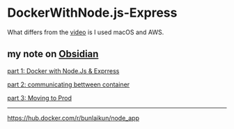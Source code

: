 # DockerWithNode.js-Express

What differs from the [video](https://www.youtube.com/watch?v=9zUHg7xjIqQ&t=14270s) is I used macOS and AWS.


## my note on [Obsidian](https://obsidian.md/)

[part 1: Docker with Node.Js & Exprress](https://github.com/Wolowit/DockerWithNode.js-Express/blob/main/my-note/part_1-DockerWithNode.Js.md)

[part 2: communicating bettween container](https://github.com/Wolowit/DockerWithNode.js-Express/blob/main/my-note/part_2-CommunicatingBettweenContainer)

[part 3: Moving to Prod](https://github.com/Wolowit/DockerWithNode.js-Express/blob/main/my-note/part_3-MovingToProd)

---

https://hub.docker.com/r/bunlaikun/node_app
